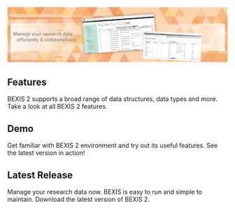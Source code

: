 ![image info](./assets/Bexis_Home_Header.gif)

## Features

BEXIS 2 supports a broad range of data structures, data types and more. Take a look at all BEXIS 2 features.

## Demo

Get familiar with BEXIS 2 environment and try out its useful features. See the latest version in action!

## Latest Release

Manage your research data now. BEXIS is easy to run and simple to maintain. Download the latest version of BEXIS 2.